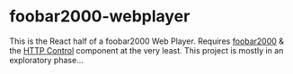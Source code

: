 # foobar2000-webplayer

This is the React half of a foobar2000 Web Player. Requires [foobar2000](https://www.foobar2000.org/) & the [HTTP Control](https://wiki.hydrogenaud.io/index.php?title=Foobar2000:Components_0.9/HTTP_Control_(foo_httpcontrol)) component at the very least. This project is mostly in an exploratory phase...

